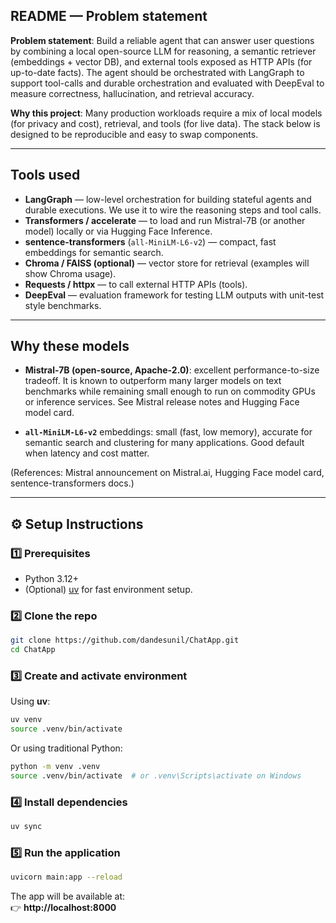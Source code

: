 
## README — Problem statement

**Problem statement**: Build a reliable agent that can answer user questions by combining a local open-source LLM for reasoning, a semantic retriever (embeddings + vector DB), and external tools exposed as HTTP APIs (for up-to-date facts). The agent should be orchestrated with LangGraph to support tool-calls and durable orchestration and evaluated with DeepEval to measure correctness, hallucination, and retrieval accuracy.

**Why this project**: Many production workloads require a mix of local models (for privacy and cost), retrieval, and tools (for live data). The stack below is designed to be reproducible and easy to swap components.

---

## Tools used

- **LangGraph** — low-level orchestration for building stateful agents and durable executions. We use it to wire the reasoning steps and tool calls.
- **Transformers / accelerate** — to load and run Mistral-7B (or another model) locally or via Hugging Face Inference.
- **sentence-transformers** (`all-MiniLM-L6-v2`) — compact, fast embeddings for semantic search.
- **Chroma / FAISS (optional)** — vector store for retrieval (examples will show Chroma usage).
- **Requests / httpx** — to call external HTTP APIs (tools).
- **DeepEval** — evaluation framework for testing LLM outputs with unit-test style benchmarks.

---

## Why these models

- **Mistral-7B (open-source, Apache-2.0)**: excellent performance-to-size tradeoff. It is known to outperform many larger models on text benchmarks while remaining small enough to run on commodity GPUs or inference services. See Mistral release notes and Hugging Face model card.

- **`all-MiniLM-L6-v2`** embeddings: small (fast, low memory), accurate for semantic search and clustering for many applications. Good default when latency and cost matter.

(References: Mistral announcement on Mistral.ai, Hugging Face model card, sentence-transformers docs.)

---




## ⚙️ Setup Instructions

### 1️⃣ Prerequisites
- Python 3.12+
- (Optional) [uv](https://github.com/astral-sh/uv) for fast environment setup.

### 2️⃣ Clone the repo
```bash
git clone https://github.com/dandesunil/ChatApp.git
cd ChatApp
```

### 3️⃣ Create and activate environment
Using **uv**:
```bash
uv venv
source .venv/bin/activate
```
Or using traditional Python:
```bash
python -m venv .venv
source .venv/bin/activate  # or .venv\Scripts\activate on Windows
```

### 4️⃣ Install dependencies
```bash
uv sync
```

### 5️⃣ Run the application
```bash
uvicorn main:app --reload
```

The app will be available at:  
👉 **http://localhost:8000**
